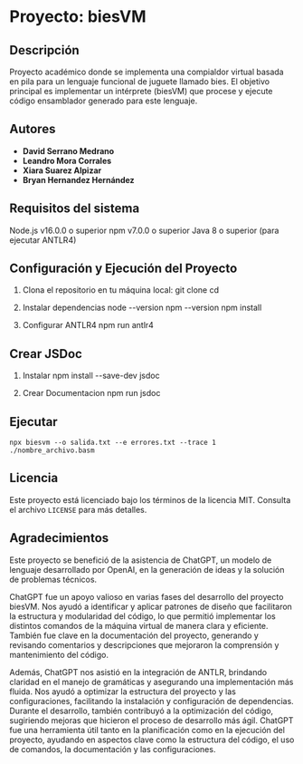 # Proyecto: biesVM

## Descripción

Proyecto académico donde se implementa una compialdor virtual basada en pila para un lenguaje funcional de juguete llamado bies. El objetivo principal es implementar un intérprete (biesVM) que procese y ejecute código ensamblador generado para este lenguaje.

## Autores

-   **David Serrano Medrano**
-   **Leandro Mora Corrales**
-   **Xiara Suarez Alpizar**
-   **Bryan Hernandez Hernández**

## Requisitos del sistema

Node.js v16.0.0 o superior
npm v7.0.0 o superior
Java 8 o superior (para ejecutar ANTLR4)

## Configuración y Ejecución del Proyecto

1. Clona el repositorio en tu máquina local:
   git clone <URL-DEL-REPOSITORIO>
   cd <NOMBRE-DEL-REPOSITORIO>

2. Instalar dependencias
   node --version
   npm --version
   npm install

3. Configurar ANTLR4
   npm run antlr4

## Crear JSDoc

1. Instalar
   npm install --save-dev jsdoc

2. Crear Documentacion
   npm run jsdoc

## Ejecutar

    npx biesvm --o salida.txt --e errores.txt --trace 1 ./nombre_archivo.basm

## Licencia

Este proyecto está licenciado bajo los términos de la licencia MIT. Consulta el archivo `LICENSE` para más detalles.

## Agradecimientos

Este proyecto se benefició de la asistencia de ChatGPT, un modelo de lenguaje desarrollado por OpenAI, en la generación de ideas y la solución de problemas técnicos.

ChatGPT fue un apoyo valioso en varias fases del desarrollo del proyecto biesVM. Nos ayudó a identificar y aplicar patrones de diseño que facilitaron la estructura y modularidad del código, lo que permitió implementar los distintos comandos de la máquina virtual de manera clara y eficiente. También fue clave en la documentación del proyecto, generando y revisando comentarios y descripciones que mejoraron la comprensión y mantenimiento del código.

Además, ChatGPT nos asistió en la integración de ANTLR, brindando claridad en el manejo de gramáticas y asegurando una implementación más fluida. Nos ayudó a optimizar la estructura del proyecto y las configuraciones, facilitando la instalación y configuración de dependencias. Durante el desarrollo, también contribuyó a la optimización del código, sugiriendo mejoras que hicieron el proceso de desarrollo más ágil. ChatGPT fue una herramienta útil tanto en la planificación como en la ejecución del proyecto, ayudando en aspectos clave como la estructura del código, el uso de comandos, la documentación y las configuraciones.
